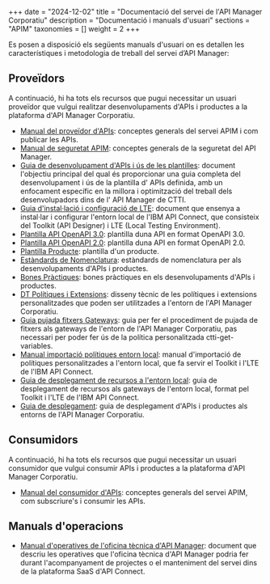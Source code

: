+++
date = "2024-12-02"
title = "Documentació del servei de l'API Manager Corporatiu"
description = "Documentació i manuals d'usuari"
sections = "APIM"
taxonomies = []
weight = 2
+++

Es posen a disposició els següents manuals d'usuari on es detallen les característiques i metodologia de treball del servei d’API Manager: 

## Proveïdors
A continuació, hi ha tots els recursos que pugui necessitar un usuari proveïdor que vulgui realitzar desenvolupaments d'APIs i productes a la plataforma d'API Manager Corporatiu.

- [Manual del proveïdor d'APIs](/related/apim/APIM-Manual-Proveidor-APIs-V2.pdf): conceptes generals del servei APIM i com publicar les APIs.
- [Manual de seguretat APIM](/related/apim/Manual_Seguretat_APIM_V2.0.pdf): conceptes generals de la seguretat del API Manager.
- [Guia de desenvolupament d'APIs i ús de les plantilles](/related/apim/Guia_Desenvolupament_i_Us_de_Plantilla_API_v1.0.pdf): document l'objectiu principal del qual és proporcionar una guia completa del desenvolupament i ús de la plantilla d' APIs definida, amb un enfocament específic en la millora i optimització del treball dels desenvolupadors dins de l' API Manager de CTTI.
- [Guia d'instal·lació i configuració de LTE](/related/apim/Guia_Installacio_i_Configuracio_LTE_IBM_API_Connect_v1.0.pdf): document que ensenya a instal·lar i configurar l'entorn local de l'IBM API Connect, que consisteix del Toolkit (API Designer) i LTE (Local Testing Environment).
- [Plantilla API OpenAPI 3.0](/related/apim/plantillaAPI.yaml): plantilla duna API en format OpenAPI 3.0. 
- [Plantilla API OpenAPI 2.0](/related/apim/plantillaAPI_2.0.yaml): plantilla duna API en format OpenAPI 2.0.
- [Plantilla Producte](/related/apim/plantilla_producto.yaml): plantilla d'un producte.
- [Estàndards de Nomenclatura](/related/apim/Estandards_Nomenclatura_v1.0.pdf): estàndards de nomenclatura per als desenvolupaments d'APIs i productes.
- [Bones Pràctiques](/related/apim/CTTI_Bones_Practiques_v1.0.pdf): bones pràctiques en els desenvolupaments d'APIs i productes.
- [DT Polítiques i Extensions](/related/apim/DT_Politiques_i_Extensions_V1.0.pdf): disseny tècnic de les polítiques i extensions personalitzades que poden ser utilitzades a l'entorn de l'API Manager Corporatiu.
- [Guia pujada fitxers Gateways](/related/apim/Guía_pujada_fitxers_Gateways.pdf): guia per fer el procediment de pujada de fitxers als gateways de l'entorn de l'API Manager Corporatiu, pas necessari per poder fer ús de la política personalitzada ctti-get-variables.
- [Manual importació polítiques entorn local](/related/apim/Manual_importacio_politiques_v1.0.pdf): manual d'importació de polítiques personalitzades a l'entorn local, que fa servir el Toolkit i l'LTE de l'IBM API Connect.
- [Guia de desplegament de recursos a l'entorn local](/related/apim/Guia_desplegament_recursos_als_Gateways_LTE_v1.0.pdf): guia de desplegament de recursos als gateways de l'entorn local, format pel Toolkit i l'LTE de l'IBM API Connect.
- [Guia de desplegament](/related/apim/Guía_de_desplegament_v1.2.pdf): guia de desplegament d'APIs i productes als entorns de l'API Manager Corporatiu.

## Consumidors
A continuació, hi ha tots els recursos que pugui necessitar un usuari consumidor que vulgui consumir APIs i productes a la plataforma d'API Manager Corporatiu.

- [Manual del consumidor d'APIs](/related/apim/APIM-Manual-Consumidor-APIs-V2.pdf): conceptes generals del servei APIM, com subscriure's i consumir les APIs.

## Manuals d'operacions

- [Manual d'operatives de l'oficina tècnica d'API Manager](/related/apim/APIM_Manual_Operatives_V2.pdf): document que descriu les operatives que l'oficina tècnica d'API Manager podria fer durant l'acompanyament de projectes o el manteniment del servei dins de la plataforma SaaS d'API Connect.
